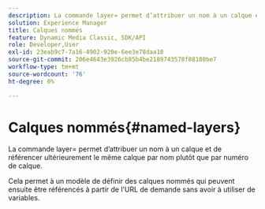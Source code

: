 ```yaml
---
description: La commande layer= permet d’attribuer un nom à un calque et de référencer ultérieurement le même calque par nom plutôt que par numéro de calque.
solution: Experience Manager
title: Calques nommés
feature: Dynamic Media Classic, SDK/API
role: Developer,User
exl-id: 23eab9c7-7a16-4902-920e-6ee3e78daa18
source-git-commit: 206e4643e3926cb85b4be2189743578f88180be7
workflow-type: tm+mt
source-wordcount: '76'
ht-degree: 0%

---
```


# Calques nommés{#named-layers}

La commande layer= permet d’attribuer un nom à un calque et de référencer ultérieurement le même calque par nom plutôt que par numéro de calque.

Cela permet à un modèle de définir des calques nommés qui peuvent ensuite être référencés à partir de l’URL de demande sans avoir à utiliser de variables.
